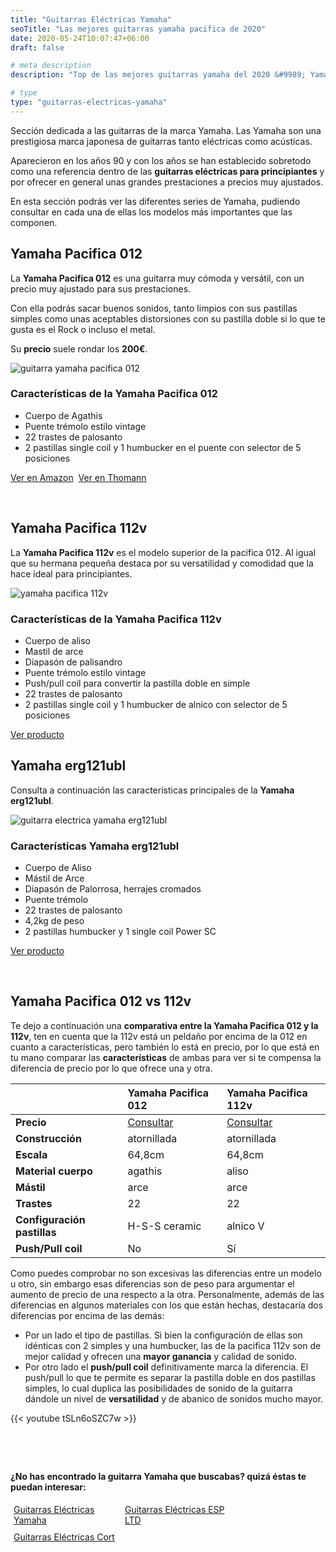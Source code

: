 ```yaml
---
title: "Guitarras Eléctricas Yamaha"
seoTitle: "Las mejores guitarras yamaha pacifica de 2020"
date: 2020-05-24T10:07:47+06:00
draft: false

# meta description
description: "Top de las mejores guitarras yamaha del 2020 &#9989; Yamaha pacifica 012 vs 112, yamaha erg121ubl"

# type
type: "guitarras-electricas-yamaha"
---
```


Sección dedicada a las guitarras de la marca Yamaha. Las Yamaha son una prestigiosa marca japonesa de guitarras tanto eléctricas como acústicas. 

Aparecieron en los años 90 y con los años se han establecido sobretodo como una referencia dentro de las **guitarras eléctricas para principiantes** 
y por ofrecer en general unas grandes prestaciones a precios muy ajustados. 

En esta sección podrás ver las diferentes series de Yamaha, pudiendo consultar en cada una de ellas los modelos más importantes que las componen.

## Yamaha Pacifica 012

La **Yamaha Pacifica 012** es una guitarra muy cómoda y versátil, con un precio muy ajustado para sus prestaciones. 

Con ella podrás sacar buenos sonidos, tanto limpios con sus pastillas simples como unas aceptables distorsiones con su pastilla doble si lo que te gusta es el Rock o incluso el metal.

Su **precio** suele rondar los **200€**.

![guitarra yamaha pacifica 012](https://www.thomann.de/pics/prod/152332.jpg)

### Características de la Yamaha Pacifica 012

* Cuerpo de Agathis
* Puente trémolo estilo vintage
* 22 trastes de palosanto
* 2 pastillas single coil y 1 humbucker en el puente con selector de 5 posiciones

<div>
	<a href="https://amzn.to/3bLizRn" class="btn" rel="nofollow noopener noreferrer" target="_blank">Ver en Amazon</a>&nbsp;
	<a href="https://www.thomann.de/es/yamaha_pacifica_012rm.htm?partner_id=87175" class="btn" rel="nofollow noopener noreferrer" target="_blank">Ver en Thomann</a>
</div>

&nbsp;

## Yamaha Pacifica 112v

La **Yamaha Pacifica 112v** es el modelo superior de la pacifica 012. Al igual que su hermana pequeña destaca por su versatilidad y comodidad que la hace ideal para principiantes.

![yamaha pacifica 112v](https://www.thomann.de/pics/prod/111359.jpg)

### Características de la Yamaha Pacifica 112v

* Cuerpo de aliso
* Mastil de arce
* Diapasón de palisandro
* Puente trémolo estilo vintage
* Push/pull coil para convertir la pastilla doble en simple
* 22 trastes de palosanto
* 2 pastillas single coil y 1 humbucker de alnico con selector de 5 posiciones

<div>
	<a href="https://www.thomann.de/es/yamaha_pacifica_112v_bl.htm?partner_id=87175" class="btn" rel="nofollow noopener noreferrer" target="_blank">Ver producto</a>
</div>

## Yamaha erg121ubl

Consulta a continuación las características principales de la **Yamaha erg121ubl**.

![guitarra electrica yamaha erg121ubl](../../images/post/yamaha-erg121ubl.png)

### Características Yamaha erg121ubl

* Cuerpo de Aliso 
* Mástil de Arce
* Diapasón de Palorrosa, herrajes cromados
* Puente trémolo
* 22 trastes de palosanto
* 4,2kg de peso
* 2 pastillas humbucker y 1 single coil Power SC

<div>
	<a href="https://amzn.to/3gcVbjj" class="btn" rel="nofollow noopener noreferrer" target="_blank">Ver producto</a>&nbsp;
</div>

&nbsp;

## Yamaha Pacifica 012 vs 112v

Te dejo a continuación una **comparativa entre la Yamaha Pacifica 012 y la 112v**, ten en cuenta que la 112v está un peldaño por encima de la 012 en cuanto a características, pero también lo está en precio, por lo que está en tu mano comparar las **características** de ambas para ver si te compensa la diferencia de precio por lo que ofrece una y otra.

| | Yamaha Pacifica 012 | Yamaha Pacifica 112v
| ------------- |:-------------|:-------------
| **Precio**	| <a href="https://amzn.to/3bLizRn" rel="nofollow noopener noreferrer" target="_blank">Consultar</a> | <a href="https://www.thomann.de/es/yamaha_pacifica_112v_bl.htm?partner_id=87175" rel="nofollow noopener noreferrer" target="_blank">Consultar</a>
| **Construcción**	| atornillada  | atornillada
| **Escala**	| 64,8cm | 64,8cm
| **Material cuerpo**	| agathis | aliso
| **Mástil**	| arce | arce
| **Trastes**	| 22 | 22
| **Configuración pastillas**	| H-S-S ceramic | alnico V
| **Push/Pull coil**	| No | Sí

Como puedes comprobar no son excesivas las diferencias entre un modelo u otro, sin embargo esas diferencias son de peso para argumentar el aumento de precio de una respecto a la otra. Personalmente, además de las diferencias en algunos materiales con los que están hechas, destacaría dos diferencias por encima de las demás:

* Por un lado el tipo de pastillas. Si bien la configuración de ellas son idénticas con 2 simples y una humbucker, las de la pacifica 112v son de mejor calidad y ofrecen una **mayor ganancia** y calidad de sonido.
* Por otro lado el **push/pull coil** definitivamente marca la diferencia. El push/pull lo que te permite es separar la pastilla doble en dos pastillas simples, lo cual duplica las posibilidades de sonido de la guitarra dándole un nivel de **versatilidad** y de abanico de sonidos mucho mayor.

{{< youtube tSLn6oSZC7w >}}

&nbsp;

&nbsp;

**¿No has encontrado la guitarra Yamaha que buscabas? quizá éstas te puedan interesar:**

<div class="row">
      <div class="column" style="float: left; width: 33.33%; padding: 5px;">
        <a href="/guitarras-squier/">
          <figcaption>Guitarras Eléctricas Yamaha</figcaption>
        </a>
      </div>
      <div class="column" style="float: left; width: 33.33%; padding: 5px;">
        <a href="/guitarras-ltd/">
          <figcaption>Guitarras Eléctricas ESP LTD</figcaption>
        </a>
      </div>
      <div class="column" style="float: left; width: 33.33%; padding: 5px;">
        <a href="/guitarras-cort/">
          <figcaption>Guitarras Eléctricas Cort</figcaption>
        </a>
      </div>
</div>